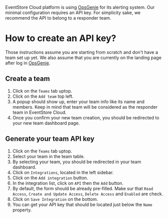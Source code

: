 EventStore Cloud platform is using [OpsGenie] for its alerting system. Our minimal configuration requires an API key. For simplicity sake,
we recommend the API to belong to a responder team.

# How to create an API key?

Those instructions assume you are starting from scratch and don't have a team set up yet. We also assume that
you are currently on the landing page after log in [OpsGenie].

## Create a team

1. Click on the `Teams` tab uptop.
2. Click on the `Add team` top left.
3. A popup should show up, enter your team info like its name and members. Keep in mind that team will be considered as the responder team in EventStore Cloud.
4. Once you confirm your new team creation, you should be redirected to your new team dashboard page.

## Generate your team API key

1. Click on the `Teams` tab uptop.
2. Select your team in the team table.
3. By selecting your team, you should be redirected in your team dashboard.
4. Click on `Integrations`, located in the left sidebar.
5. Click on the `Add integration` button.
6. In the integration list, click on `API` then the `Add` button.
7. By default, the form should be already pre-filled. Make sur that `Read Access`, `Create and Update Access`, `Delete Access` and `Enabled` are check.
8. Click on `Save Integration` on the bottom.
9. You can get your API key that should be located just below the `Name` property.


[OpsGenie]: https://www.atlassian.com/software/opsgenie